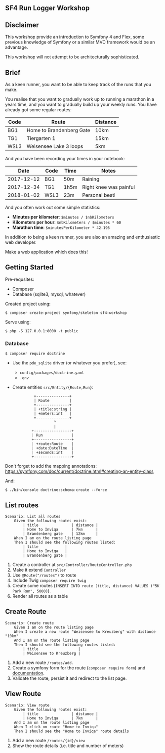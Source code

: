 SF4 Run Logger Workshop
-----------------------

Disclaimer
----------

This workshop provide an introduction to Symfony 4 and Flex, some previous
knowledge of Symfony or a similar MVC framework would be an advantage.

This workshop will not attempt to be architecturally sophisticated.

Brief
-----

As a keen runner, you want to be able to keep track of the runs that you make.

You realise that you want to gradually work up to running a marathon in a
years time, and you want to gradually build up your weekly runs. You have
already got some regular routes:

| Code | Route                     | Distance   |
| ---- | ------------------------- | ---------- |
| BG1  | Home to Brandenberg Gate  | 10km       |
| TG1  | Tiergarten 1              | 15km       |
| WSL3 | Weisensee Lake 3 loops    | 5km        |

And you have been recording your times in your notebook:

| Date        | Code | Time       | Notes                  |
| ----------- | ---- | ---------- | -----------------------|
| 2017-12-12  | BG1  | 50m        | Raining                |
| 2017-12-34  | TG1  | 1h5m       | Right knee was painful |
| 2018-01-02  | WSL3 | 23m        | Personal best!         |

And you often work out some simple statistics:

- **Minutes per kilometer**: `$minutes / $nbKilometers`
- **Kilometers per hour**: `$nbKilometers / $minutes * 60`
- **Marathon time**: `$minutesPerKilometer * 42.195`

In addition to being a keen runner, you are also an amazing and enthusiastic
web developer.

Make a web application which does this!

Getting Started
----------------

Pre-requsites:

- Composer
- Database (sqlite3, mysql, whatever)

Created project using:

    $ composer create-project symfony/skeleton sf4-workshop

Serve using:

    $ php -S 127.0.0.1:8000 -t public

### Database

```
$ composer require doctrine
```

- Use the `pdo_sqlite` driver (or whatever you prefer), see:
    - `config/packages/doctrine.yaml`
    - `.env`

- Create entities `src/Entity/{Route,Run}`:


```
             +---------------+
             | Route         |
             +---------------+
             | +title:string |
             | +meters:int   |
             +---------------+
                      ^
                      |
            +-----------------+
            | Run             |
            +-----------------+
            | +route:Route    |
            | +date:DateTime  |
            | +seconds:int    |
            +-----------------+
```

Don't forget to add the mapping annotations:
https://symfony.com/doc/current/doctrine.html#creating-an-entity-class

And:

```
$ ./bin/console doctrine:schema:create --force
```

List routes
-----------

```gherkin
Scenario: List all routes
    Given the following routes exist:
        | title               | distance |
        | Home to Inviqa      | 7km      |
        | Brandenberg gate    | 12km     |
    When I am on the route listing page
    Then I should see the following routes listed:
        | title            |
        | Home to Inviqa   |
        | Brandenberg gate |
```

1. Create a controller at `src/Controller/RouteController.php`
2. Make it extend `Controller`
3. Use `@Route("/routes")` to route
4. Include Twig `composer require twig`
5. Create some routes (`INSERT INTO route (title, distance) VALUES ("5K Park Run", 5000)`).
6. Render all routes as a table

Create Route
------------

```gherkin
Scenario: Create route
    Given I am on the route listing page
    When I create a new route "Weisensee to Kreuzberg" with distance "10km"
    And I am on the route listing page
    Then I should see the following routes listed:
        | title                  |
        | Weisensee to Kreuzberg |
```

1. Add a new route `/routes/add`.
2. Create a symfony form for the route (`composer require form`) and
   [documentation](http://symfony.com/doc/current/forms.html).
3. Validate the route, persist it and redirect to the list page.

View Route
----------

```gherkin
Scenario: View route
    Given the following routes exist:
        | title               | distance |
        | Home to Inviqa      | 7km      |
    And I am on the route listing page
    When I click on route "Home to Inviqa"
    Then I should see the "Home to Inviqa" route details
```

1. Add a new route `/routes/{id}/view`
2. Show the route details (i.e. title and number of meters)
